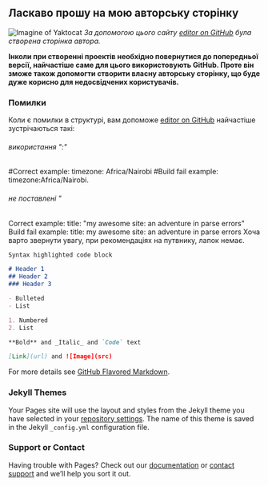 ## Ласкаво прошу на мою авторську сторінку
![Imagine of Yaktocat](https://octodex.github.com/images/yaktocat.png)
*За допомогою цього сайту [editor on GitHub](https://guides.github.com/features/pages/) була створена сторінка автора.*

**Інколи при створенні проектів необхідно повернутися до попередньої версії, найчастіше саме для цього використовують GitHub. Проте він зможе також допомогти створити власну авторську сторінку, що буде дуже корисно для недосвідчених користувачів.**

### Помилки

Коли є помилки в структурі, вам допоможе [editor on GitHub](https://help.github.com/articles/page-build-failed-config-file-error/)
найчастіше зустрічаються такі:
###### використання ":"
#Correct example: timezone: Africa/Nairobi 
#Build fail example: timezone:Africa/Nairobi.
###### не поставлені "
Correct example: title: "my awesome site: an adventure in parse errors" 
Build fail example: title: my awesome site: an adventure in parse errors
Хоча варто звернути увагу, при рекомендаціях на путвнику, лапок немає. 
```markdown
Syntax highlighted code block

# Header 1
## Header 2
### Header 3

- Bulleted
- List

1. Numbered
2. List

**Bold** and _Italic_ and `Code` text

[Link](url) and ![Image](src)
```

For more details see [GitHub Flavored Markdown](https://guides.github.com/features/mastering-markdown/).

### Jekyll Themes

Your Pages site will use the layout and styles from the Jekyll theme you have selected in your [repository settings](https://github.com/Katrinkleina/Katrinkleina.github.io.2/settings). The name of this theme is saved in the Jekyll `_config.yml` configuration file.

### Support or Contact

Having trouble with Pages? Check out our [documentation](https://help.github.com/categories/github-pages-basics/) or [contact support](https://github.com/contact) and we’ll help you sort it out.
